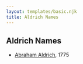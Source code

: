 ```yaml
---
layout: templates/basic.njk
title: Aldrich Names
---
```

## Aldrich Names
- [Abraham Aldrich](/people/2/23719788), 1775
